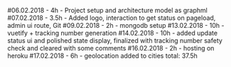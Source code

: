 #06.02.2018 - 4h - Project setup and architecture model as graphml
#07.02.2018 - 3.5h - Added logo, interaction to get status on pageload, admin ui route, Git
#09.02.2018 - 2h - mongodb setup
#13.02.2018 - 10h - vuetify + tracking number generation
#14.02.2018 - 10h - added update status ui and polished state display, finalized with tracking number safety check and cleared with some comments
#16.02.2018 - 2h - hosting on heroku
#17.02.2018 - 6h - geolocation added to cities
total: 37.5h 